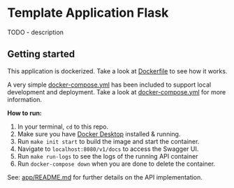 # Template Application Flask

TODO - description
## Getting started

This application is dockerized. Take a look at [Dockerfile](./app/Dockerfile) to see how it works.

A very simple [docker-compose.yml](./docker-compose.yml) has been included to support local development and deployment. Take a look at [docker-compose.yml](./docker-compose.yml) for more information.

**How to run:**

1. In your terminal, `cd` to this repo.
2. Make sure you have [Docker Desktop](https://www.docker.com/products/docker-desktop/) installed & running.
3. Run `make init start` to build the image and start the container.
4. Navigate to `localhost:8080/v1/docs` to access the Swagger UI.
5. Run `make run-logs` to see the logs of the running API container
6. Run `docker-compose down` when you are done to delete the container.

See: [app/README.md](/app/README.md) for further details on the API implementation.